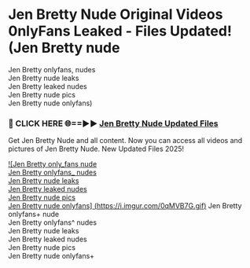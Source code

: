 # Jen Bretty Nude Original Videos 0nlyFans Leaked - Files Updated! (Jen Bretty nude<br>

Jen Bretty onlyfans, nudes<br>
Jen Bretty nude leaks<br>
Jen Bretty leaked nudes<br>
Jen Bretty nude pics<br>
Jen Bretty nude onlyfans)

<h3>🔴 CLICK HERE 🌐==►► <a href="https://tinyurl.com/leaks-videos" rel="nofollow">Jen Bretty Nude Updated Files</a></h3>

Get Jen Bretty Nude and all content. Now you can access all videos and pictures of Jen Bretty Nude. New Updated Files 2025!

[![Jen Bretty only_fans nude<br>
Jen Bretty onlyfans_ nudes<br>
Jen Bretty nude leaks<br>
Jen Bretty leaked nudes<br>
Jen Bretty nude pics<br>
Jen Bretty nude onlyfans]
(https://i.imgur.com/0qMVB7G.gif)](https://tinyurl.com/leaks-videos)
Jen Bretty onlyfans+ nude<br>
Jen Bretty onlyfans^ nudes<br>
Jen Bretty nude leaks<br>
Jen Bretty leaked nudes<br>
Jen Bretty nude pics<br>
Jen Bretty nude onlyfans+